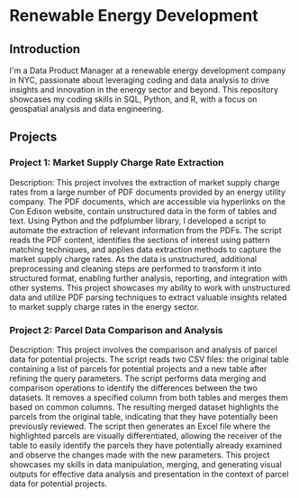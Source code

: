 # Renewable Energy Development

## Introduction
I'm a Data Product Manager at a renewable energy development company in NYC, passionate about leveraging coding and data analysis to drive insights and innovation in the energy sector and beyond. This repository showcases my coding skills in SQL, Python, and R, with a focus on geospatial analysis and data engineering.


## Projects
### Project 1: Market Supply Charge Rate Extraction
Description: This project involves the extraction of market supply charge rates from a large number of PDF documents provided by an energy utility company. The PDF documents, which are accessible via hyperlinks on the Con Edison website, contain unstructured data in the form of tables and text. Using Python and the pdfplumber library, I developed a script to automate the extraction of relevant information from the PDFs. The script reads the PDF content, identifies the sections of interest using pattern matching techniques, and applies data extraction methods to capture the market supply charge rates. As the data is unstructured, additional preprocessing and cleaning steps are performed to transform it into structured format, enabling further analysis, reporting, and integration with other systems. This project showcases my ability to work with unstructured data and utilize PDF parsing techniques to extract valuable insights related to market supply charge rates in the energy sector.

### Project 2:  Parcel Data Comparison and Analysis
Description: This project involves the comparison and analysis of parcel data for potential projects. The script reads two CSV files: the original table containing a list of parcels for potential projects and a new table after refining the query parameters. The script performs data merging and comparison operations to identify the differences between the two datasets. It removes a specified column from both tables and merges them based on common columns. The resulting merged dataset highlights the parcels from the original table, indicating that they have potentially been previously reviewed. The script then generates an Excel file where the highlighted parcels are visually differentiated, allowing the receiver of the table to easily identify the parcels they have potentially already examined and observe the changes made with the new parameters. This project showcases my skills in data manipulation, merging, and generating visual outputs for effective data analysis and presentation in the context of parcel data for potential projects.
